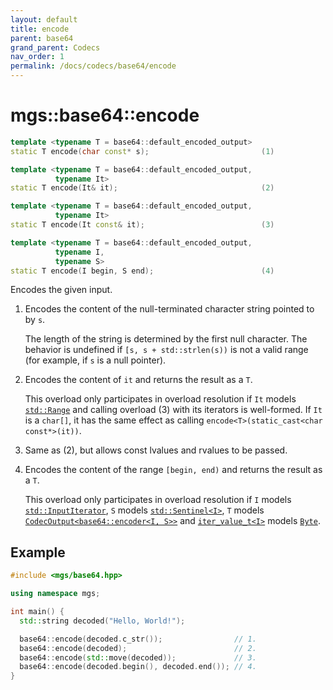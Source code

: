 ```yaml
---
layout: default
title: encode
parent: base64
grand_parent: Codecs
nav_order: 1
permalink: /docs/codecs/base64/encode
---
```


# mgs::base64::encode

```cpp
template <typename T = base64::default_encoded_output>
static T encode(char const* s);                         (1)

template <typename T = base64::default_encoded_output,
          typename It>
static T encode(It& it);                                (2)

template <typename T = base64::default_encoded_output,
          typename It>
static T encode(It const& it);                          (3)

template <typename T = base64::default_encoded_output,
          typename I,
          typename S>
static T encode(I begin, S end);                        (4)

```

Encodes the given input.

1. Encodes the content of the null-terminated character string pointed to by `s`.

    The length of the string is determined by the first null character.
    The behavior is undefined if `[s, s + std::strlen(s))` is not a valid range (for example, if `s` is a null pointer).

1. Encodes the content of `it` and returns the result as a `T`.

    This overload only participates in overload resolution if `It` models [`std::Range`](https://en.cppreference.com/w/cpp/ranges/Range) and calling overload (3) with its iterators is well-formed.
    If `It` is a `char[]`, it has the same effect as calling `encode<T>(static_cast<char const*>(it))`.

1. Same as (2), but allows const lvalues and rvalues to be passed.

1. Encodes the content of the range `[begin, end)` and returns the result as a `T`.

    This overload only participates in overload resolution if `I` models [`std::InputIterator`](https://en.cppreference.com/w/cpp/experimental/ranges/iterator/InputIterator), `S` models [`std::Sentinel<I>`](https://en.cppreference.com/w/cpp/experimental/ranges/iterator/Sentinel), `T` models [`CodecOutput<base64::encoder<I, S>>`](/docs/concepts/codec_output) and [`iter_value_t<I>`](https://en.cppreference.com/w/cpp/iterator/iter_t) models [`Byte`](/docs/concepts/byte).

## Example

```cpp
#include <mgs/base64.hpp>

using namespace mgs;

int main() {
  std::string decoded("Hello, World!");

  base64::encode(decoded.c_str());                // 1.
  base64::encode(decoded);                        // 2.
  base64::encode(std::move(decoded));             // 3.
  base64::encode(decoded.begin(), decoded.end()); // 4.
}
```
